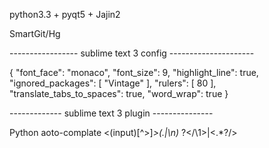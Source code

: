 python3.3 + pyqt5 + Jajin2

SmartGit/Hg

-----------------   sublime text 3 config   ---------------------

{
	"font_face": "monaco",
	"font_size": 9,
	"highlight_line": true,
	"ignored_packages":
	[
		"Vintage"
	],
	"rulers":
	[
		80
	],
	"translate_tabs_to_spaces": true,
	"word_wrap": true
}


-------------  sublime text 3 plugin ---------------

Python aoto-complate
<(input)[^>]*>(.|\n)* ?</\1>|<.*?/>